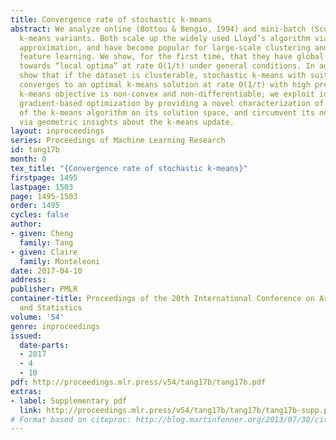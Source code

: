 ```yaml
---
title: Convergence rate of stochastic k-means
abstract: We analyze online (Bottou & Bengio, 1994) and mini-batch (Sculley, 2010)
  k-means variants. Both scale up the widely used Lloyd’s algorithm via stochastic
  approximation, and have become popular for large-scale clustering and unsupervised
  feature learning. We show, for the first time, that they have global convergence
  towards “local optima” at rate O(1/t) under general conditions. In addition, we
  show that if the dataset is clusterable, stochastic k-means with suitable initialization
  converges to an optimal k-means solution at rate O(1/t) with high probability. The
  k-means objective is non-convex and non-differentiable; we exploit ideas from non-convex
  gradient-based optimization by providing a novel characterization of the trajectory
  of the k-means algorithm on its solution space, and circumvent its non-differentiability
  via geometric insights about the k-means update.
layout: inproceedings
series: Proceedings of Machine Learning Research
id: tang17b
month: 0
tex_title: "{Convergence rate of stochastic k-means}"
firstpage: 1495
lastpage: 1503
page: 1495-1503
order: 1495
cycles: false
author:
- given: Cheng
  family: Tang
- given: Claire
  family: Monteleoni
date: 2017-04-10
address: 
publisher: PMLR
container-title: Proceedings of the 20th International Conference on Artificial Intelligence
  and Statistics
volume: '54'
genre: inproceedings
issued:
  date-parts:
  - 2017
  - 4
  - 10
pdf: http://proceedings.mlr.press/v54/tang17b/tang17b.pdf
extras:
- label: Supplementary pdf
  link: http://proceedings.mlr.press/v54/tang17b/tang17b/tang17b-supp.pdf
# Format based on citeproc: http://blog.martinfenner.org/2013/07/30/citeproc-yaml-for-bibliographies/
---
```

